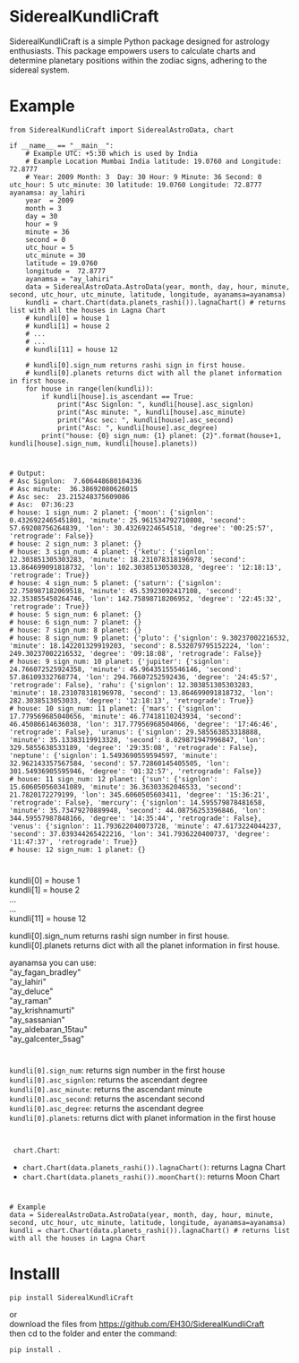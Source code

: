 # SiderealKundliCraft
     
SiderealKundliCraft is a simple Python package designed for astrology enthusiasts. This package empowers users to calculate charts and determine planetary positions within the zodiac signs, adhering to the sidereal system.   

# Example
```
from SiderealKundliCraft import SiderealAstroData, chart

if __name__ == "__main__":
    # Example UTC: +5:30 which is used by India
    # Example Location Mumbai India latitude: 19.0760 and Longitude: 72.8777 
    # Year: 2009 Month: 3  Day: 30 Hour: 9 Minute: 36 Second: 0 utc_hour: 5 utc_minute: 30 latitude: 19.0760 Longitude: 72.8777 ayanamsa: ay_lahiri 
    year  = 2009
    month = 3
    day = 30
    hour = 9
    minute = 36
    second = 0
    utc_hour = 5
    utc_minute = 30
    latitude = 19.0760
    longitude =  72.8777
    ayanamsa = "ay_lahiri"
    data = SiderealAstroData.AstroData(year, month, day, hour, minute, second, utc_hour, utc_minute, latitude, longitude, ayanamsa=ayanamsa)
    kundli = chart.Chart(data.planets_rashi()).lagnaChart() # returns list with all the houses in Lagna Chart
    # kundli[0] = house 1      
    # kundli[1] = house 2   
    # ...   
    # ...   
    # kundli[11] = house 12

    # kundli[0].sign_num returns rashi sign in first house.   
    # kundli[0].planets returns dict with all the planet information in first house.   
    for house in range(len(kundli)):
        if kundli[house].is_ascendant == True:
            print("Asc Signlon: ", kundli[house].asc_signlon)
            print("Asc minute: ", kundli[house].asc_minute)
            print("Asc sec: ", kundli[house].asc_second)
            print("Asc: ", kundli[house].asc_degree)
        print("house: {0} sign_num: {1} planet: {2}".format(house+1, kundli[house].sign_num, kundli[house].planets))

```   
#       
```   
# Output: 
# Asc Signlon:  7.606448680104336
# Asc minute:  36.38692080626015
# Asc sec:  23.215248375609086
# Asc:  07:36:23
# house: 1 sign_num: 2 planet: {'moon': {'signlon': 0.4326922465451801, 'minute': 25.961534792710808, 'second': 57.69208756264839, 'lon': 30.43269224654518, 'degree': '00:25:57', 'retrograde': False}}
# house: 2 sign_num: 3 planet: {}
# house: 3 sign_num: 4 planet: {'ketu': {'signlon': 12.303851305303283, 'minute': 18.231078318196978, 'second': 13.864699091818732, 'lon': 102.30385130530328, 'degree': '12:18:13', 'retrograde': True}}
# house: 4 sign_num: 5 planet: {'saturn': {'signlon': 22.758987182069518, 'minute': 45.53923092417108, 'second': 32.353855450264746, 'lon': 142.75898718206952, 'degree': '22:45:32', 'retrograde': True}}
# house: 5 sign_num: 6 planet: {}
# house: 6 sign_num: 7 planet: {}
# house: 7 sign_num: 8 planet: {}
# house: 8 sign_num: 9 planet: {'pluto': {'signlon': 9.30237002216532, 'minute': 18.142201329919203, 'second': 8.532079795152224, 'lon': 249.30237002216532, 'degree': '09:18:08', 'retrograde': False}}
# house: 9 sign_num: 10 planet: {'jupiter': {'signlon': 24.766072525924358, 'minute': 45.96435155546146, 'second': 57.86109332768774, 'lon': 294.76607252592436, 'degree': '24:45:57', 'retrograde': False}, 'rahu': {'signlon': 12.303851305303283, 'minute': 18.231078318196978, 'second': 13.864699091818732, 'lon': 282.3038513053033, 'degree': '12:18:13', 'retrograde': True}}
# house: 10 sign_num: 11 planet: {'mars': {'signlon': 17.779569685040656, 'minute': 46.77418110243934, 'second': 46.45086614636038, 'lon': 317.77956968504066, 'degree': '17:46:46', 'retrograde': False}, 'uranus': {'signlon': 29.585563853318888, 'minute': 35.13383119913328, 'second': 8.029871947996847, 'lon': 329.5855638533189, 'degree': '29:35:08', 'retrograde': False}, 'neptune': {'signlon': 1.5493690559594597, 'minute': 32.962143357567584, 'second': 57.72860145405505, 'lon': 301.54936905595946, 'degree': '01:32:57', 'retrograde': False}}
# house: 11 sign_num: 12 planet: {'sun': {'signlon': 15.606050560341089, 'minute': 36.36303362046533, 'second': 21.7820172279199, 'lon': 345.6060505603411, 'degree': '15:36:21', 'retrograde': False}, 'mercury': {'signlon': 14.595579878481658, 'minute': 35.73479270889948, 'second': 44.08756253396846, 'lon': 344.59557987848166, 'degree': '14:35:44', 'retrograde': False}, 'venus': {'signlon': 11.793622040073728, 'minute': 47.6173224044237, 'second': 37.039344265422216, 'lon': 341.7936220400737, 'degree': '11:47:37', 'retrograde': True}}
# house: 12 sign_num: 1 planet: {}
```   


#   
kundli[0] = house 1      
kundli[1] = house 2  
...   
...   
kundli[11] = house 12

kundli[0].sign_num returns rashi sign number in first house.   
kundli[0].planets returns dict with all the planet information in first house.

ayanamsa you can use:   
"ay_fagan_bradley"   
"ay_lahiri"   
"ay_deluce"   
"ay_raman"   
"ay_krishnamurti"  
"ay_sassanian"   
"ay_aldebaran_15tau"  
"ay_galcenter_5sag"      
   

# 
```kundli[0].sign_num```: returns sign number in the first house    
```kundli[0].asc_signlon```: returns the ascendant degree    
```kundli[0].asc_minute```: returns the ascendant minute    
```kundli[0].asc_second```: returns the ascendant second   
```kundli[0].asc_degree```: returns the ascendant degree   
```kundli[0].planets```:   returns dict with planet information in the first house   
#
``` chart.Chart```:    
- ```chart.Chart(data.planets_rashi()).lagnaChart()```: returns Lagna Chart    
- ```chart.Chart(data.planets_rashi()).moonChart()```: returns Moon Chart   
#
   
   
```   
# Example  
data = SiderealAstroData.AstroData(year, month, day, hour, minute, second, utc_hour, utc_minute, latitude, longitude, ayanamsa=ayanamsa)
kundli = chart.Chart(data.planets_rashi()).lagnaChart() # returns list with all the houses in Lagna Chart
```   



# Installl
```   
pip install SiderealKundliCraft
```   
or    
download the files from https://github.com/EH30/SiderealKundliCraft   
then cd to the folder and enter the command:    

```   
pip install .
```   
